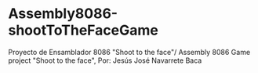 # Assembly8086-shootToTheFaceGame
Proyecto de Ensamblador 8086 "Shoot to the face"/ Assembly 8086 Game project "Shoot to the face", Por: Jesús José Navarrete Baca
